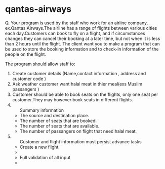 # qantas-airways

Q. Your program is used by the staff who work for an airline company, ex.Qantas Airways.The airline has a range of flights between various cities each day.Customers can book to fly on a flight, and if circumstances changes they can cancel their booking at a later time, but not when it is less than 2 hours until the flight. The client want you to make a program that can be used to store the booking information and to check-in information of the people on the flight.

The program should allow staff to:<br>
<ol>
  <li> Create customer details (Name,contact information , address and customer code )</li>
  <li> Ask weather customer want halal meat in thier meal(exs Muslim passangers )</li>
  <li> Customer should be able to book seats on the flights, only one seat per customer.They may however book seats in different flights.</li>
  <li>
    <ul>
       Summary information 
      <li> The source and destination place. </li>
      <li> The number of seats that are booked. </li>
      <li> The number of seats that are available.</li>
      <li> The number of passangers on flight that need halal meat.</li>
    </ul>
  </li>
  
  <li>
    <ul>
       Customer and flight information must persist advance tasks 
      <li> Create a new flight.<li>
      <li> Full validation of all input<li>
    </ul> 
 </li>  
</ol>
